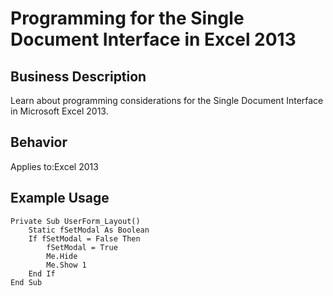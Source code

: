 # Programming for the Single Document Interface in Excel 2013

## Business Description
Learn about programming considerations for the Single Document Interface in Microsoft Excel 2013.

## Behavior
Applies to:Excel 2013

## Example Usage
```vba
Private Sub UserForm_Layout()
    Static fSetModal As Boolean
    If fSetModal = False Then
        fSetModal = True
        Me.Hide
        Me.Show 1
    End If
End Sub
```